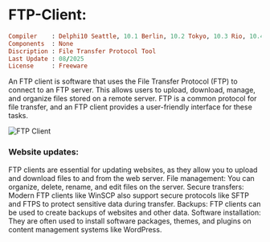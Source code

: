 # FTP-Client:

```ruby
Compiler    : Delphi10 Seattle, 10.1 Berlin, 10.2 Tokyo, 10.3 Rio, 10.4 Sydney, 11 Alexandria, 12 Athens
Components  : None
Discription : File Transfer Protocol Tool
Last Update : 08/2025
License     : Freeware
```

An FTP client is software that uses the File Transfer Protocol (FTP) to connect to an FTP server. This allows users to upload, download, manage, and organize files stored on a remote server. FTP is a common protocol for file transfer, and an FTP client provides a user-friendly interface for these tasks.


![FTP Client](https://github.com/user-attachments/assets/d4e581e7-235b-4547-8fac-683ec0ea34ab)


### Website updates:
FTP clients are essential for updating websites, as they allow you to upload and download files to and from the web server.
File management:
You can organize, delete, rename, and edit files on the server.
Secure transfers:
Modern FTP clients like WinSCP also support secure protocols like SFTP and FTPS to protect sensitive data during transfer.
Backups:
FTP clients can be used to create backups of websites and other data.
Software installation:
They are often used to install software packages, themes, and plugins on content management systems like WordPress.
